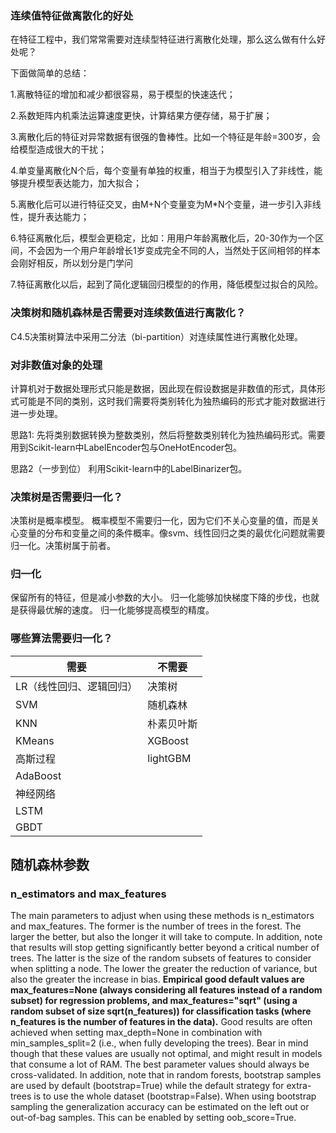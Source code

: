 ### 连续值特征做离散化的好处
在特征工程中，我们常常需要对连续型特征进行离散化处理，那么这么做有什么好处呢？

下面做简单的总结：

1.离散特征的增加和减少都很容易，易于模型的快速迭代；

2.系数矩阵内机乘法运算速度更快，计算结果方便存储，易于扩展；

3.离散化后的特征对异常数据有很强的鲁棒性。比如一个特征是年龄=300岁，会给模型造成很大的干扰；

4.单变量离散化N个后，每个变量有单独的权重，相当于为模型引入了非线性，能够提升模型表达能力，加大拟合；

5.离散化后可以进行特征交叉，由M+N个变量变为M*N个变量，进一步引入非线性，提升表达能力；

6.特征离散化后，模型会更稳定，比如：用用户年龄离散化后，20-30作为一个区间，不会因为一个用户年龄增长1岁变成完全不同的人，当然处于区间相邻的样本会刚好相反，所以划分是门学问

7.特征离散化以后，起到了简化逻辑回归模型的的作用，降低模型过拟合的风险。

### 决策树和随机森林是否需要对连续数值进行离散化？
C4.5决策树算法中采用二分法（bi-partition）对连续属性进行离散化处理。

### 对非数值对象的处理
计算机对于数据处理形式只能是数据，因此现在假设数据是非数值的形式，具体形式可能是不同的类别，这时我们需要将类别转化为独热编码的形式才能对数据进行进一步处理。

思路1: 先将类别数据转换为整数类别，然后将整数类别转化为独热编码形式。需要用到Scikit-learn中LabelEncoder包与OneHotEncoder包。

思路2（一步到位） 利用Scikit-learn中的LabelBinarizer包。
### 决策树是否需要归一化？
决策树是概率模型。
概率模型不需要归一化，因为它们不关心变量的值，而是关心变量的分布和变量之间的条件概率。像svm、线性回归之类的最优化问题就需要归一化。决策树属于前者。
### 归一化
保留所有的特征，但是减小参数的大小。
归一化能够加快梯度下降的步伐，也就是获得最优解的速度。
归一化能够提高模型的精度。
### 哪些算法需要归一化？
|需要|不需要|
|----|----|
|LR（线性回归、逻辑回归）|决策树|
|SVM|随机森林|
|KNN|朴素贝叶斯|
|KMeans|XGBoost|
|高斯过程|lightGBM|
|AdaBoost|
|神经网络|
|LSTM|
|GBDT|
## 随机森林参数
### n_estimators and max_features
The main parameters to adjust when using these methods is n_estimators and max_features. The former is the number of trees in the forest. The larger the better, but also the longer it will take to compute. In addition, note that results will stop getting significantly better beyond a critical number of trees. The latter is the size of the random subsets of features to consider when splitting a node. The lower the greater the reduction of variance, but also the greater the increase in bias. **Empirical good default values are max_features=None (always considering all features instead of a random subset) for regression problems, and max_features="sqrt" (using a random subset of size sqrt(n_features)) for classification tasks (where n_features is the number of features in the data).** Good results are often achieved when setting max_depth=None in combination with min_samples_split=2 (i.e., when fully developing the trees). Bear in mind though that these values are usually not optimal, and might result in models that consume a lot of RAM. The best parameter values should always be cross-validated. In addition, note that in random forests, bootstrap samples are used by default (bootstrap=True) while the default strategy for extra-trees is to use the whole dataset (bootstrap=False). When using bootstrap sampling the generalization accuracy can be estimated on the left out or out-of-bag samples. This can be enabled by setting oob_score=True.